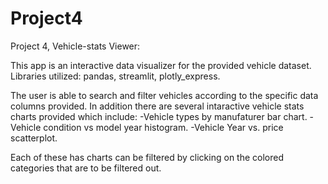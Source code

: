 # Project4

Project 4, Vehicle-stats Viewer:

This app is an interactive data visualizer for the provided vehicle dataset.
Libraries utilized: pandas, streamlit, plotly_express.

The user is able to search and filter vehicles according to the specific data columns provided.
In addition there are several intaractive vehicle stats charts provided which include:
    -Vehicle types by manufaturer bar chart.
    -Vehicle condition vs model year histogram.
    -Vehicle Year vs. price scatterplot.

Each of these has charts can be filtered by clicking on the colored categories that are to be filtered out.
